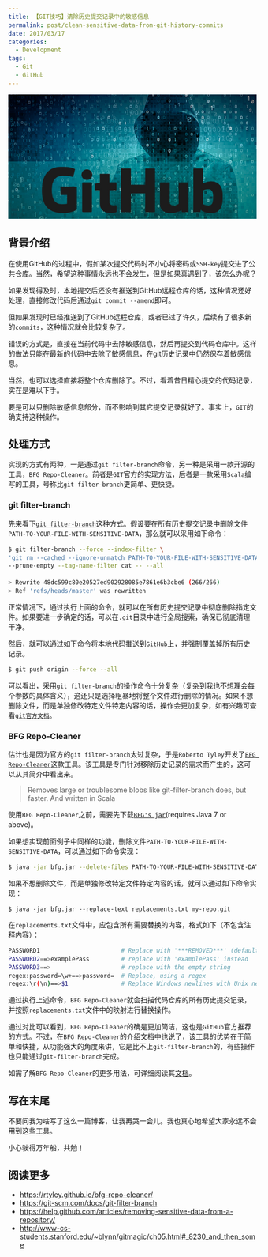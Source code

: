 ```yaml
---
title: 【GIT技巧】清除历史提交记录中的敏感信息
permalink: post/clean-sensitive-data-from-git-history-commits
date: 2017/03/17
categories:
  - Development
tags:
  - Git
  - GitHub
---
```


![](../images/GitHub_hacker.jpg)

## 背景介绍

在使用GitHub的过程中，假如某次提交代码时不小心将密码或`SSH-key`提交进了公共仓库。当然，希望这种事情永远也不会发生，但是如果真遇到了，该怎么办呢？

如果发现得及时，本地提交后还没有推送到GitHub远程仓库的话，这种情况还好处理，直接修改代码后通过`git commit --amend`即可。

但如果发现时已经推送到了GitHub远程仓库，或者已过了许久，后续有了很多新的`commits`，这种情况就会比较复杂了。

错误的方式是，直接在当前代码中去除敏感信息，然后再提交到代码仓库中。这样的做法只能在最新的代码中去除了敏感信息，在git历史记录中仍然保存着敏感信息。

当然，也可以选择直接将整个仓库删除了。不过，看着昔日精心提交的代码记录，实在是难以下手。

要是可以只删除敏感信息部分，而不影响到其它提交记录就好了。事实上，`GIT`的确支持这种操作。

## 处理方式

实现的方式有两种，一是通过`git filter-branch`命令，另一种是采用一款开源的工具，`BFG Repo-Cleaner`。前者是`GIT`官方的实现方法，后者是一款采用`Scala`编写的工具，号称比`git filter-branch`更简单、更快捷。

### git filter-branch

先来看下[`git filter-branch`](https://help.github.com/articles/removing-sensitive-data-from-a-repository/)这种方式。假设要在所有历史提交记录中删除文件`PATH-TO-YOUR-FILE-WITH-SENSITIVE-DATA`，那么就可以采用如下命令：

```bash
$ git filter-branch --force --index-filter \
'git rm --cached --ignore-unmatch PATH-TO-YOUR-FILE-WITH-SENSITIVE-DATA' \
--prune-empty --tag-name-filter cat -- --all

> Rewrite 48dc599c80e20527ed902928085e7861e6b3cbe6 (266/266)
> Ref 'refs/heads/master' was rewritten
```

正常情况下，通过执行上面的命令，就可以在所有历史提交记录中彻底删除指定文件。如果要进一步确定的话，可以在`.git`目录中进行全局搜索，确保已彻底清理干净。

然后，就可以通过如下命令将本地代码推送到`GitHub`上，并强制覆盖掉所有历史记录。

```bash
$ git push origin --force --all
```

可以看出，采用`git filter-branch`的操作命令十分复杂（复杂到我也不想理会每个参数的具体含义），这还只是选择粗暴地将整个文件进行删除的情况。如果不想删除文件，而是单独修改特定文件特定内容的话，操作会更加复杂，如有兴趣可查看[`git官方文档`](https://git-scm.com/docs/git-filter-branch)。

### BFG Repo-Cleaner

估计也是因为官方的`git filter-branch`太过复杂，于是`Roberto Tyley`开发了[`BFG Repo-Cleaner`](https://rtyley.github.io/bfg-repo-cleaner/)这款工具。该工具是专门针对移除历史记录的需求而产生的，这可以从其简介中看出来。

> Removes large or troublesome blobs like git-filter-branch does, but faster. And written in Scala

使用`BFG Repo-Cleaner`之前，需要先下载[`BFG's jar`](https://rtyley.github.io/bfg-repo-cleaner/#download)(requires Java 7 or above)。

如果想实现前面例子中同样的功能，删除文件`PATH-TO-YOUR-FILE-WITH-SENSITIVE-DATA`，可以通过如下命令实现：

```bash
$ java -jar bfg.jar --delete-files PATH-TO-YOUR-FILE-WITH-SENSITIVE-DATA my-repo.git
```

如果不想删除文件，而是单独修改特定文件特定内容的话，就可以通过如下命令实现：

```
$ java -jar bfg.jar --replace-text replacements.txt my-repo.git
```

在`replacements.txt`文件中，应包含所有需要替换的内容，格式如下（不包含注释内容）：

```bash
PASSWORD1                       # Replace with '***REMOVED***' (default)
PASSWORD2==>examplePass         # replace with 'examplePass' instead
PASSWORD3==>                    # replace with the empty string
regex:password=\w+==>password=  # Replace, using a regex
regex:\r(\n)==>$1               # Replace Windows newlines with Unix newlines
```

通过执行上述命令，`BFG Repo-Cleaner`就会扫描代码仓库的所有历史提交记录，并按照`replacements.txt`文件中的映射进行替换操作。

通过对比可以看到，`BFG Repo-Cleaner`的确是更加简洁，这也是`GitHub`官方推荐的方式。不过，在`BFG Repo-Cleaner`的介绍文档中也说了，该工具的优势在于简单和快捷，从功能强大的角度来讲，它是比不上`git-filter-branch`的，有些操作也只能通过`git-filter-branch`完成。

如需了解`BFG Repo-Cleaner`的更多用法，可详细阅读其[文档](https://rtyley.github.io/bfg-repo-cleaner/)。

## 写在末尾

不要问我为啥写了这么一篇博客，让我再哭一会儿。我也真心地希望大家永远不会用到这些工具。

小心驶得万年船，共勉！

## 阅读更多

- https://rtyley.github.io/bfg-repo-cleaner/
- https://git-scm.com/docs/git-filter-branch
- https://help.github.com/articles/removing-sensitive-data-from-a-repository/
- http://www-cs-students.stanford.edu/~blynn/gitmagic/ch05.html#_8230_and_then_some
